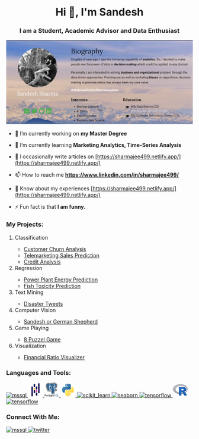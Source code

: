 <h1 align="center">Hi 👋, I'm Sandesh</h1>
<h3 align="center">I am a Student, Academic Advisor and Data Enthusiast</h3>

<a href="https://sharmajee499.netlify.app" target="_blank"><img src="https://github.com/sharmajee499/sharmajee499/blob/main/bib.png" alt="Bibliography"></a>

- 🔭 I’m currently working on **my Master Degree**

- 🌱 I’m currently learning **Marketing Analytics, Time-Series Analysis**

- 📝 I occasionally write articles on [https://sharmajee499.netlify.app/](https://sharmajee499.netlify.app/)

- 📫 How to reach me **https://www.linkedin.com/in/sharmajee499/**

- 📄 Know about my experiences [https://sharmajee499.netlify.app/](https://sharmajee499.netlify.app/)

- ⚡ Fun fact is that **I am funny.**

<h3 align="left">My Projects:</h3>
<ol>
  <li>Classification</li>
  <ul>
    <li><a href="https://github.com/sharmajee499/Customer_Churn_Analysis" target="_blank"> Customer Churn Analysis </a></li>
    <li><a href="https://github.com/sharmajee499/Telemarketing_Sales_Prediction" target="_blank"> Telemarketing Sales Prediction </a></li>
    <li><a href="https://github.com/sharmajee499/South_German_Credit_Analysis" target="_blank"> Credit Analysis </a></li>
  </ul>
  <li>Regression</li>
    <ul>
    <li><a href="https://github.com/sharmajee499/Power_Plant_Energy_Prediction_Using_PyCaret" target="_blank"> Power Plant Energy Prediction </a></li>
    <li><a href="https://github.com/sharmajee499/QSAR-fish-toxicity_Model" target="_blank"> Fish Toxicity Prediction </a></li>
  </ul>
  <li>Text Mining</li>
    <ul>
    <li><a href="https://github.com/sharmajee499/Text-Analytics-With-R" target="_blank"> Disaster Tweets </a></li>
  </ul>
  <li>Computer Vision</li>
    <ul>
    <li><a href="https://github.com/sharmajee499/Sandesh_OR_German_Shepherd" target="_blank"> Sandesh or German Shepherd </a></li>
    </ul>
  <li> Game Playing </li>
    <ul>
    <li><a href="https://github.com/sharmajee499/8_Puzzel_with_Search_Algorithms" target="_blank"> 8 Puzzel Game </a></li>
   </ul>
  
  <li> Visualization </li>
  <ul>
  <li><a href="https://github.com/sharmajee499/Financial-Statements" target="_blank"> Financial Ratio Visualizer </a></li>
  </ul>
</ol>


<h3 align="left">Languages and Tools:</h3>
<p align="left"> <a href="https://www.microsoft.com/en-us/sql-server" target="_blank" rel="noreferrer"> 
 <img src="https://www.svgrepo.com/show/303229/microsoft-sql-server-logo.svg" alt="mssql" width="40" height="40"/> </a> 
<a href="https://pandas.pydata.org/" target="_blank" rel="noreferrer">
  <img src="https://raw.githubusercontent.com/devicons/devicon/2ae2a900d2f041da66e950e4d48052658d850630/icons/pandas/pandas-original.svg" alt="pandas" width="40" height="40"/> </a> <a href="https://www.postgresql.org" target="_blank" rel="noreferrer"> 
 <img src="https://raw.githubusercontent.com/devicons/devicon/master/icons/postgresql/postgresql-original-wordmark.svg" alt="postgresql" width="40" height="40"/> </a> <a href="https://www.python.org" target="_blank" rel="noreferrer"> 
  <img src="https://raw.githubusercontent.com/devicons/devicon/master/icons/python/python-original.svg" alt="python" width="40" height="40"/> </a> <a href="https://scikit-learn.org/" target="_blank" rel="noreferrer"> 
  <img src="https://upload.wikimedia.org/wikipedia/commons/0/05/Scikit_learn_logo_small.svg" alt="scikit_learn" width="40" height="40"/> </a> <a href="https://seaborn.pydata.org/" target="_blank" rel="noreferrer"> 
  <img src="https://seaborn.pydata.org/_images/logo-mark-lightbg.svg" alt="seaborn" width="40" height="40"/> </a> <a href="https://www.tensorflow.org" target="_blank" rel="noreferrer"> 
  <img src="https://www.vectorlogo.zone/logos/tensorflow/tensorflow-icon.svg" alt="tensorflow" width="40" height="40"/> 
<a href="https://www.microsoft.com/en-us/sql-server" target="_blank" rel="noreferrer"> </a> 
 
<a href="https://www.rstudio.com/" target="_blank" rel="noreferrer"> 
  <img src="https://github.com/devicons/devicon/blob/master/icons/r/r-original.svg" alt="r" width="40" height="40"/> 
</a>
<a href="https://www.tableau.com" target="_blank" rel="noreferrer"> 
  <img src="https://www.tableau.com/sites/default/files/2022-04/TABlogo_wht.png" alt="tensorflow" width="170" height="40"/> 
</a>
</p>
  
<h3 align="left">Connect With Me:</h3>
<p align="left"> 
<a href="https://www.linkedin.com/in/sharmajee499/" target="_blank" rel="noreferrer"> 
<img src="https://content.linkedin.com/content/dam/me/business/en-us/amp/brand-site/v2/bg/LI-Bug.svg.original.svg" alt="mssql" width="40" height="40"/> </a> 
  
<a href="https://twitter.com/sharmajee499" target="_blank" rel="noreferrer"> 
<img src="https://e7.pngegg.com/pngimages/708/311/png-clipart-twitter-twitter-thumbnail.png" alt="twitter" width="40" height="40"/> </a> 
